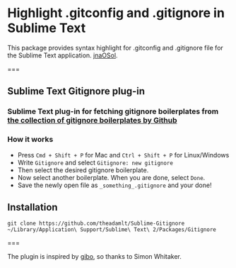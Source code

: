 # Highlight .gitconfig and .gitignore in Sublime Text

This package provides syntax highlight for .gitconfig and .gitignore file for the Sublime Text application. [jnaOSol](https://github.com/jnaO/jnaOSol).

===

## Sublime Text Gitignore plug-in

### Sublime Text plug-in for fetching gitignore boilerplates from [the collection of gitignore boilerplates by Github](https://github.com/github/gitignore)

### How it works

* Press `Cmd + Shift + P` for Mac and `Ctrl + Shift + P` for Linux/Windows
* Write `Gitignore` and select `Gitignore: new gitignore`
* Then select the desired gitignore boilerplate.
* Now select another boilerplate. When you are done, select `Done`.
* Save the newly open file as `_something_.gitignore` and your done!

## Installation

    git clone https://github.com/theadamlt/Sublime-Gitignore ~/Library/Application\ Support/Sublime\ Text\ 2/Packages/Gitignore


===

The plugin is inspired by [gibo](https://github.com/simonwhitaker/gitignore-boilerplates), so thanks to Simon Whitaker.
